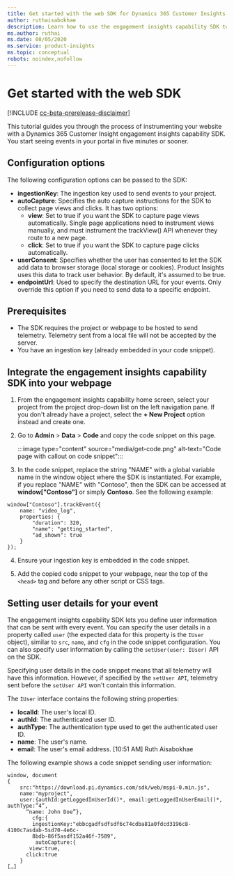 ```yaml
---
title: Get started with the web SDK for Dynamics 365 Customer Insights engagement insights capability
author: ruthaisabokhae
description: Learn how to use the engagement insights capability SDK to instrument your website.
ms.author: ruthai
ms.date: 08/05/2020
ms.service: product-insights
ms.topic: conceptual
robots: noindex,nofollow
---
```


# Get started with the web SDK

[!INCLUDE [cc-beta-prerelease-disclaimer]( ../includes/cc-beta-prerelease-disclaimer.md)]

This tutorial guides you through the process of instrumenting your website with a Dynamics 365 Customer Insight engagement insights capability SDK. You start seeing events in your portal in five minutes or sooner.

## Configuration options

The following configuration options can be passed to the SDK:

- **ingestionKey**: The ingestion key used to send events to your project.
-	**autoCapture**: Specifies the auto capture instructions for the SDK to collect page views and clicks. It has two options:
    - **view**: Set to true if you want the SDK to capture page views automatically. Single page applications need to instrument views manually, and must instrument the trackView() API whenever they route to a new page.
    - **click**: Set to true if you want the SDK to capture page clicks automatically.
-	**userConsent**: Specifies whether the user has consented to let the SDK add data to browser storage (local storage or cookies). Product Insights uses this data to track user behavior. By default, it's assumed to be true.
-	**endpointUrl**: Used to specify the destination URL for your events. Only override this option if you need to send data to a specific endpoint.

## Prerequisites

* The SDK requires the project or webpage to be hosted to send telemetry. Telemetry sent from a local file will not be accepted by the server.
* You have an ingestion key (already embedded in your code snippet).

## Integrate the engagement insights capability SDK into your webpage

1. From the engagement insights capability home screen, select your project from the project drop-down list on the left navigation pane. If you don't already have a project, select the **+ New Project** option instead and create one.

2. Go to **Admin** > **Data** > **Code**  and copy the code snippet on this page.

   :::image type="content" source="media/get-code.png" alt-text="Code page with callout on code snippet":::

3. In the code snippet, replace the string "NAME" with a global variable name in the window object where the SDK is instantiated. For example, if you replace "NAME" with "Contoso", then the SDK can be accessed at **window["Contoso"]** or simply **Contoso**. See the following example:

```
window["Contoso"].trackEvent({
    name: "video_log",
    properties: {
        "duration": 320,
        "name": "getting_started",
        "ad_shown": true
    }
});
```

4. Ensure your ingestion key is embedded in the code snippet.

5. Add the copied code snippet to your webpage, near the top of the `<head>` tag and before any other script or CSS tags.

## Setting user details for your event

The engagement insights capability SDK lets you define user information that can be sent with every event. You can specify the user details in a property called `user` (the expected data for this property is the `IUser` object), similar to `src`, `name`, and `cfg` in the code snippet configuration. You can also specify user information by calling the `setUser(user: IUser)` API on the SDK.

Specifying user details in the code snippet means that all telemetry will have this information. However, if specified by the `setUser API`, telemetry sent before the `setUser API` won't contain this information.

The `IUser` interface contains the following string properties:

- **localId**: The user's local ID.
- **authId**: The authenticated user ID.
- **authType**: The authentication type used to get the authenticated user ID.
- **name**: The user's name.
- **email**: The user's email address.
[10:51 AM] Ruth Aisabokhae
    
The following example shows a code snippet sending user information:

```
window, document 
{
    src:"https://download.pi.dynamics.com/sdk/web/mspi-0.min.js", 
    name:"myproject", 
    user:{authId:getLoggedInUserId()*, email:getLoggedInUserEmail()*, authType:”4”,
      “name: John Doe”}, 
        cfg:{ 
        ingestionKey:"ebbcgadfsdfsdf6c74cdba81a0fdcd3196c8-4100c7asdab-5sd70-4e6c-
        8bdb-86f5asdf152a46f-7589", 
         autoCapture:{ 
       view:true, 
      click:true 
    }
[…]
```


